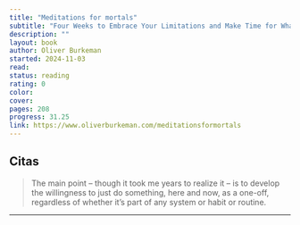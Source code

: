 ```yaml
---
title: "Meditations for mortals"
subtitle: "Four Weeks to Embrace Your Limitations and Make Time for What Counts"
description: ""
layout: book
author: Oliver Burkeman
started: 2024-11-03
read: 
status: reading
rating: 0
color: 
cover: 
pages: 208
progress: 31.25
link: https://www.oliverburkeman.com/meditationsformortals
---
```


## Citas

> The main point – though it took me years to realize it – is to develop the willingness to just do something, here and now, as a one-off, regardless of whether it’s part of any system or habit or routine.

---
